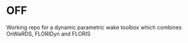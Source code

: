 # OFF
Working repo for a dynamic parametric wake toolbox which combines OnWaRDS, FLORIDyn and FLORIS
